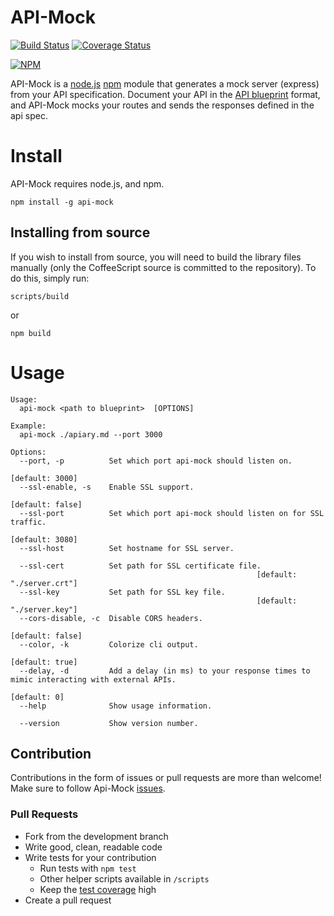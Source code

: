 # API-Mock 

[![Build Status](https://travis-ci.org/localmed/api-mock.png?branch=master)](https://travis-ci.org/localmed/api-mock)
[![Coverage Status](https://img.shields.io/coveralls/localmed/api-mock.svg)](https://coveralls.io/r/localmed/api-mock?branch=master)

[![NPM](https://nodei.co/npm/api-mock.png?downloads=true)](https://nodei.co/npm/api-mock/)

API-Mock is a [node.js](http://nodejs.org/) [npm](https://npmjs.org/) module that generates a mock server (express) from your API specification. Document your API in the [API blueprint](http://apiblueprint.org/) format, and API-Mock mocks your routes and sends the responses defined in the api spec.

# Install

API-Mock requires node.js, and npm.

    npm install -g api-mock

## Installing from source

If you wish to install from source, you will need to build the library files manually (only the CoffeeScript source is committed to the repository). To do this, simply run:

    scripts/build

or 
    
    npm build

# Usage

    Usage:
      api-mock <path to blueprint>  [OPTIONS]

    Example:
      api-mock ./apiary.md --port 3000

    Options:
      --port, -p          Set which port api-mock should listen on.
                                                                     [default: 3000]
      --ssl-enable, -s    Enable SSL support.
                                                                    [default: false]
      --ssl-port          Set which port api-mock should listen on for SSL traffic.
                                                                     [default: 3080]
      --ssl-host          Set hostname for SSL server.

      --ssl-cert          Set path for SSL certificate file.
                                                           [default: "./server.crt"]
      --ssl-key           Set path for SSL key file.
                                                           [default: "./server.key"]
      --cors-disable, -c  Disable CORS headers.
                                                                    [default: false]
      --color, -k         Colorize cli output.
                                                                     [default: true]
      --delay, -d         Add a delay (in ms) to your response times to mimic interacting with external APIs.
                                                                        [default: 0]
      --help              Show usage information.

      --version           Show version number.


## Contribution
Contributions in the form of issues or pull requests are more than welcome! Make sure to follow Api-Mock [issues].

### Pull Requests

- Fork from the development branch
- Write good, clean, readable code
- Write tests for your contribution
    + Run tests with `npm test`
    + Other helper scripts available in `/scripts`
    + Keep the [test coverage] high
- Create a pull request

[test coverage]: https://coveralls.io/r/localmed/api-mock?branch=master
[issues]: https://github.com/localmed/api-mock/issues?state=open
